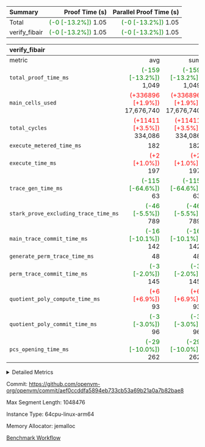 | Summary | Proof Time (s) | Parallel Proof Time (s) |
|:---|---:|---:|
| Total | <span style='color: green'>(-0 [-13.2%])</span> 1.05 | <span style='color: green'>(-0 [-13.2%])</span> 1.05 |
| verify_fibair | <span style='color: green'>(-0 [-13.2%])</span> 1.05 | <span style='color: green'>(-0 [-13.2%])</span> 1.05 |


| verify_fibair |||||
|:---|---:|---:|---:|---:|
|metric|avg|sum|max|min|
| `total_proof_time_ms ` | <span style='color: green'>(-159 [-13.2%])</span> 1,049 | <span style='color: green'>(-159 [-13.2%])</span> 1,049 | <span style='color: green'>(-159 [-13.2%])</span> 1,049 | <span style='color: green'>(-159 [-13.2%])</span> 1,049 |
| `main_cells_used     ` | <span style='color: red'>(+336896 [+1.9%])</span> 17,676,740 | <span style='color: red'>(+336896 [+1.9%])</span> 17,676,740 | <span style='color: red'>(+336896 [+1.9%])</span> 17,676,740 | <span style='color: red'>(+336896 [+1.9%])</span> 17,676,740 |
| `total_cycles        ` | <span style='color: red'>(+11411 [+3.5%])</span> 334,086 | <span style='color: red'>(+11411 [+3.5%])</span> 334,086 | <span style='color: red'>(+11411 [+3.5%])</span> 334,086 | <span style='color: red'>(+11411 [+3.5%])</span> 334,086 |
| `execute_metered_time_ms` |  182 |  182 |  182 |  182 |
| `execute_time_ms     ` | <span style='color: red'>(+2 [+1.0%])</span> 197 | <span style='color: red'>(+2 [+1.0%])</span> 197 | <span style='color: red'>(+2 [+1.0%])</span> 197 | <span style='color: red'>(+2 [+1.0%])</span> 197 |
| `trace_gen_time_ms   ` | <span style='color: green'>(-115 [-64.6%])</span> 63 | <span style='color: green'>(-115 [-64.6%])</span> 63 | <span style='color: green'>(-115 [-64.6%])</span> 63 | <span style='color: green'>(-115 [-64.6%])</span> 63 |
| `stark_prove_excluding_trace_time_ms` | <span style='color: green'>(-46 [-5.5%])</span> 789 | <span style='color: green'>(-46 [-5.5%])</span> 789 | <span style='color: green'>(-46 [-5.5%])</span> 789 | <span style='color: green'>(-46 [-5.5%])</span> 789 |
| `main_trace_commit_time_ms` | <span style='color: green'>(-16 [-10.1%])</span> 142 | <span style='color: green'>(-16 [-10.1%])</span> 142 | <span style='color: green'>(-16 [-10.1%])</span> 142 | <span style='color: green'>(-16 [-10.1%])</span> 142 |
| `generate_perm_trace_time_ms` |  48 |  48 |  48 |  48 |
| `perm_trace_commit_time_ms` | <span style='color: green'>(-3 [-2.0%])</span> 145 | <span style='color: green'>(-3 [-2.0%])</span> 145 | <span style='color: green'>(-3 [-2.0%])</span> 145 | <span style='color: green'>(-3 [-2.0%])</span> 145 |
| `quotient_poly_compute_time_ms` | <span style='color: red'>(+6 [+6.9%])</span> 93 | <span style='color: red'>(+6 [+6.9%])</span> 93 | <span style='color: red'>(+6 [+6.9%])</span> 93 | <span style='color: red'>(+6 [+6.9%])</span> 93 |
| `quotient_poly_commit_time_ms` | <span style='color: green'>(-3 [-3.0%])</span> 96 | <span style='color: green'>(-3 [-3.0%])</span> 96 | <span style='color: green'>(-3 [-3.0%])</span> 96 | <span style='color: green'>(-3 [-3.0%])</span> 96 |
| `pcs_opening_time_ms ` | <span style='color: green'>(-29 [-10.0%])</span> 262 | <span style='color: green'>(-29 [-10.0%])</span> 262 | <span style='color: green'>(-29 [-10.0%])</span> 262 | <span style='color: green'>(-29 [-10.0%])</span> 262 |



<details>
<summary>Detailed Metrics</summary>

|  | verify_program_compile_ms | total_cells | stark_prove_excluding_trace_time_ms | quotient_poly_compute_time_ms | quotient_poly_commit_time_ms | perm_trace_commit_time_ms | pcs_opening_time_ms | main_trace_commit_time_ms |
| --- | --- | --- | --- | --- | --- | --- | --- |
|  | 7 | 65,536 | 36 | 1 | 6 | 0 | 20 | 7 | 

| air_name | rows | quotient_deg | main_cols | interactions | constraints | cells |
| --- | --- | --- | --- | --- | --- | --- |
| AccessAdapterAir<2> |  | 2 |  | 5 | 12 |  | 
| AccessAdapterAir<4> |  | 2 |  | 5 | 12 |  | 
| AccessAdapterAir<8> |  | 2 |  | 5 | 12 |  | 
| FibonacciAir | 32,768 | 1 | 2 |  | 5 | 65,536 | 
| FriReducedOpeningAir |  | 2 |  | 39 | 71 |  | 
| JalRangeCheckAir |  | 2 |  | 9 | 14 |  | 
| NativePoseidon2Air<BabyBearParameters>, 1> |  | 2 |  | 136 | 572 |  | 
| PhantomAir |  | 2 |  | 3 | 5 |  | 
| ProgramAir |  | 1 |  | 1 | 4 |  | 
| VariableRangeCheckerAir |  | 1 |  | 1 | 4 |  | 
| VmAirWrapper<AluNativeAdapterAir, FieldArithmeticCoreAir> |  | 2 |  | 15 | 27 |  | 
| VmAirWrapper<BranchNativeAdapterAir, BranchEqualCoreAir<1> |  | 2 |  | 11 | 25 |  | 
| VmAirWrapper<NativeAdapterAir<2, 0>, PublicValuesCoreAir> |  | 2 |  | 11 | 29 |  | 
| VmAirWrapper<NativeLoadStoreAdapterAir<1>, NativeLoadStoreCoreAir<1> |  | 2 |  | 15 | 20 |  | 
| VmAirWrapper<NativeLoadStoreAdapterAir<4>, NativeLoadStoreCoreAir<4> |  | 2 |  | 15 | 20 |  | 
| VmAirWrapper<NativeVectorizedAdapterAir<4>, FieldExtensionCoreAir> |  | 2 |  | 15 | 27 |  | 
| VmConnectorAir |  | 2 |  | 5 | 11 |  | 
| VolatileBoundaryAir |  | 2 |  | 7 | 19 |  | 

| group | trace_gen_time_ms | total_proof_time_ms | total_cycles | total_cells | stark_prove_excluding_trace_time_ms | quotient_poly_compute_time_ms | quotient_poly_commit_time_ms | perm_trace_commit_time_ms | pcs_opening_time_ms | main_trace_commit_time_ms | main_cells_used | generate_perm_trace_time_ms | fri.log_blowup | execute_time_ms | execute_metered_time_ms |
| --- | --- | --- | --- | --- | --- | --- | --- | --- | --- | --- | --- | --- | --- | --- | --- |
| verify_fibair | 63 | 1,049 | 334,086 | 62,474,410 | 789 | 93 | 96 | 145 | 262 | 142 | 17,676,740 | 48 | 1 | 197 | 182 | 

| group | air_name | rows | prep_cols | perm_cols | main_cols | cells |
| --- | --- | --- | --- | --- | --- | --- |
| verify_fibair | AccessAdapterAir<2> | 131,072 |  | 16 | 11 | 3,538,944 | 
| verify_fibair | AccessAdapterAir<4> | 65,536 |  | 16 | 13 | 1,900,544 | 
| verify_fibair | AccessAdapterAir<8> | 128 |  | 16 | 17 | 4,224 | 
| verify_fibair | FriReducedOpeningAir | 2,048 |  | 84 | 27 | 227,328 | 
| verify_fibair | JalRangeCheckAir | 32,768 |  | 28 | 12 | 1,310,720 | 
| verify_fibair | NativePoseidon2Air<BabyBearParameters>, 1> | 32,768 |  | 312 | 398 | 23,265,280 | 
| verify_fibair | PhantomAir | 16,384 |  | 12 | 6 | 294,912 | 
| verify_fibair | ProgramAir | 8,192 |  | 8 | 10 | 147,456 | 
| verify_fibair | VariableRangeCheckerAir | 262,144 | 2 | 8 | 1 | 2,359,296 | 
| verify_fibair | VmAirWrapper<AluNativeAdapterAir, FieldArithmeticCoreAir> | 262,144 |  | 36 | 29 | 17,039,360 | 
| verify_fibair | VmAirWrapper<BranchNativeAdapterAir, BranchEqualCoreAir<1> | 32,768 |  | 28 | 23 | 1,671,168 | 
| verify_fibair | VmAirWrapper<NativeLoadStoreAdapterAir<1>, NativeLoadStoreCoreAir<1> | 65,536 |  | 40 | 21 | 3,997,696 | 
| verify_fibair | VmAirWrapper<NativeLoadStoreAdapterAir<4>, NativeLoadStoreCoreAir<4> | 32,768 |  | 40 | 27 | 2,195,456 | 
| verify_fibair | VmAirWrapper<NativeVectorizedAdapterAir<4>, FieldExtensionCoreAir> | 32,768 |  | 36 | 38 | 2,424,832 | 
| verify_fibair | VmConnectorAir | 2 | 1 | 16 | 5 | 42 | 
| verify_fibair | VolatileBoundaryAir | 65,536 |  | 20 | 12 | 2,097,152 | 

| group | trace_height_constraint | weighted_sum | threshold |
| --- | --- | --- | --- |
| verify_fibair | 0 | 1,085,444 | 2,013,265,921 | 
| verify_fibair | 1 | 5,411,200 | 2,013,265,921 | 
| verify_fibair | 2 | 542,722 | 2,013,265,921 | 
| verify_fibair | 3 | 5,476,612 | 2,013,265,921 | 
| verify_fibair | 4 | 65,536 | 2,013,265,921 | 
| verify_fibair | 5 | 12,851,850 | 2,013,265,921 | 

| trace_height_constraint | threshold |
| --- | --- |
| 0 | 2,013,265,921 | 

</details>


Commit: https://github.com/openvm-org/openvm/commit/aef0ccddfa5894eb733cb53a69b21a0a7b82bae8

Max Segment Length: 1048476

Instance Type: 64cpu-linux-arm64

Memory Allocator: jemalloc

[Benchmark Workflow](https://github.com/openvm-org/openvm/actions/runs/15537919575)
